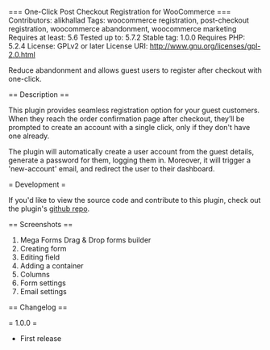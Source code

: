 === One-Click Post Checkout Registration for WooCommerce ===
Contributors: alikhallad
Tags: woocommerce registration, post-checkout registration, woocommerce abandonment, woocommerce marketing
Requires at least: 5.6
Tested up to: 5.7.2
Stable tag: 1.0.0
Requires PHP: 5.2.4
License: GPLv2 or later
License URI: http://www.gnu.org/licenses/gpl-2.0.html

Reduce abandonment and allows guest users to register after checkout with one-click.

== Description ==

This plugin provides seamless registration option for your guest customers. When they reach the order confirmation page after checkout, they’ll be prompted to create an account with a single click, only if they don't have one already.

The plugin will automatically create a user account from the guest details, generate a password for them, logging them in. Moreover, it will trigger a 'new-account' email, and redirect the user to their dashboard.

= Development =

If you'd like to view the source code and contribute to this plugin, check out the plugin's [github repo](https://github.com/bomsn/wc-post-checkout-registration).

== Screenshots ==

1. Mega Forms Drag & Drop forms builder
2. Creating form
3. Editing field
4. Adding a container
5. Columns
6. Form settings
7. Email settings

== Changelog ==

= 1.0.0 =
* First release